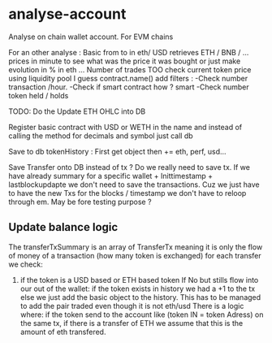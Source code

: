 # analyse-account

Analyse on chain wallet account. For EVM chains

For an other analyse :
Basic from to in eth/ USD
retrieves ETH / BNB / ... prices in minute to see what was the price it was bought
or just make evolution in % in eth ...
Number of trades TOO
check current token price using liquidity pool I guess
contract.name()
add filters :
-Check number transaction /hour.
-Check if smart contract how ? smart
-Check number token held / holds

TODO:
Do the Update ETH OHLC into DB

Register basic contract with USD or WETH in the name and instead of calling the method for decimals and symbol just call db

Save to db tokenHistory : First get object then += eth, perf, usd...

Save Transfer onto DB instead of tx ?
Do we really need to save tx. If we have already summary for a specific wallet + Inittimestamp + lastblockupdapte we don't need to save the transactions. Cuz we just have to have the new Txs for the blocks / timestamp we don't have to reloop through em. May be fore testing purpose ?

## Update balance logic

The transferTxSummary is an array of TransferTx meaning it is only the flow of money of a transaction (how many token is exchanged)
for each transfer we check:

1. if the token is a USD based or ETH based token
   If No but stills flow into our out of the wallet:
   if the token exists in history we had a +1 to the tx
   else we just add the basic object to the history. This has to be managed to add the pair traded even though it is not eth/usd
   There is a logic where: if the token send to the account like (token IN = token Adress) on the same tx, if there is a transfer of ETH we assume that this is the amount of eth transfered.
